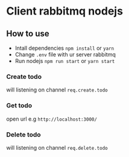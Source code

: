 # Client rabbitmq nodejs

## How to use

- Intall dependencies `npm install` or `yarn`
- Change `.env` file with ur server rabbitmq
- Run nodejs `npm run start` or `yarn start`

### Create todo

will listening on channel `req.create.todo`

### Get todo

open url e.g `http://localhost:3000/`

### Delete todo

will listening on channel `req.delete.todo`
